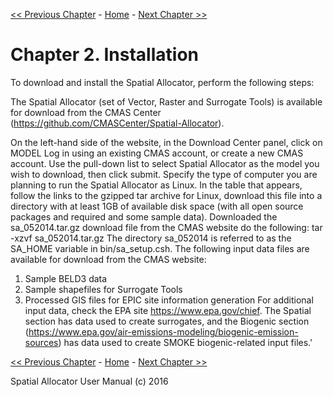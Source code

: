 [<< Previous Chapter](SA_ch01_intro.md) - [Home](README.md) - [Next Chapter >>](SA_ch03_vector.md)

Chapter 2. Installation
===

To download and install the Spatial Allocator, perform the following steps:

   The Spatial Allocator (set of Vector, Raster and Surrogate Tools) is available for download from the CMAS Center (https://github.com/CMASCenter/Spatial-Allocator).

   On the left-hand side of the website, in the Download Center panel, click on MODEL
   Log in using an existing CMAS account, or create a new CMAS account.
   Use the pull-down list to select Spatial Allocator as the model you wish to download, then click submit.
   Specify the type of computer you are planning to run the Spatial Allocator as Linux.
   In the table that appears, follow the links to the gzipped tar archive for Linux, download this file into a directory with at least 1GB of available disk space (with all open source packages and required and some sample data).
   Downloaded the sa_052014.tar.gz download file from the CMAS website do the following:
   tar -xzvf sa_052014.tar.gz
   The directory sa_052014 is referred to as the SA_HOME variable in bin/sa_setup.csh.
   The following input data files are available for download from the CMAS website:
   1) Sample BELD3 data
   2) Sample shapefiles for Surrogate Tools
   3) Processed GIS files for EPIC site information generation
   For additional input data, check the EPA site https://www.epa.gov/chief. The Spatial section has data used to create surrogates, and the Biogenic section (https://www.epa.gov/air-emissions-modeling/biogenic-emission-sources) has data used to create SMOKE biogenic-related input files.'

[<< Previous Chapter](SA_ch01_intro.md) - [Home](README.md) - [Next Chapter >>](SA_ch03_vector.md)<br>

Spatial Allocator User Manual (c) 2016<br>

